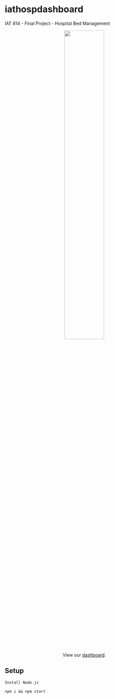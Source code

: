 # iathospdashboard
IAT 814 - Final Project - Hospital Bed Management


<p align="center">
<img src="https://i.imgur.com/kYdbxDQ.png" width="50%">
</p>

<p align="center">
  View our <a href="https://iathospdashboard.netlify.app/">dashboard</a>.
 </p>
 
## Setup
```
Install Node.js
```

```
npm i && npm start
```
